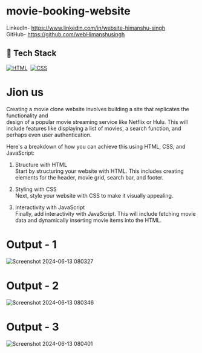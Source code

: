 # movie-booking-website

LinkedIn- https://www.linkedin.com/in/website-himanshu-singh<br>
GitHub- https://github.com/webHimanshusingh<br>
## 📌 Tech Stack
[![HTML](https://img.shields.io/badge/html5%20-%23E34F26.svg?&style=for-the-badge&logo=html5&logoColor=white)](https://github.com/jigar-sable/Portfolio-Website/search?l=html)&nbsp;
[![CSS](https://img.shields.io/badge/css3%20-%231572B6.svg?&style=for-the-badge&logo=css3&logoColor=white)](https://github.com/jigar-sable/Portfolio-Website/search?l=css)&nbsp;
# Jion us
Creating a movie clone website involves building a site that replicates the functionality and<br>
design of a popular movie streaming service like Netflix or Hulu. This will include features like displaying a list of movies, a search function, and perhaps even user authentication.<br>

Here's a breakdown of how you can achieve this using HTML, CSS, and JavaScript:<br>

1. Structure with HTML<br>
Start by structuring your website with HTML. This includes creating elements for the header, movie grid, search bar, and footer.<br>

2. Styling with CSS<br>
Next, style your website with CSS to make it visually appealing.<br>

3. Interactivity with JavaScript<br>
Finally, add interactivity with JavaScript. This will include fetching movie data and dynamically inserting movie items into the HTML.<br>

# Output - 1
![Screenshot 2024-06-13 080327](https://github.com/webHimanshusingh/movie-clone-website/assets/170223793/b5471979-0921-4d50-94e8-b021fc2b0172)
# Output - 2
![Screenshot 2024-06-13 080346](https://github.com/webHimanshusingh/movie-clone-website/assets/170223793/d4fa6aaf-4712-497f-adf6-fecd1513f31e)
# Output - 3
![Screenshot 2024-06-13 080401](https://github.com/webHimanshusingh/movie-clone-website/assets/170223793/119b126c-54dd-4995-b5ad-51439d3af309)
